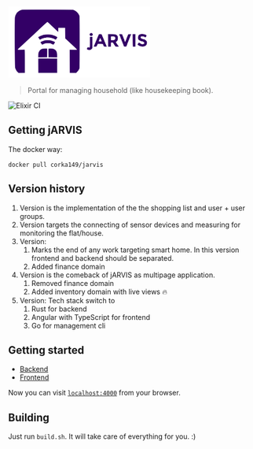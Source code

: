 ![jARVIS](https://raw.githubusercontent.com/corka149/jarvis/master/assets/static/images/logo_jarvis_small.png)

> Portal for managing household (like housekeeping book).

![Elixir CI](https://github.com/corka149/jarvis/workflows/Elixir%20CI/badge.svg)

## Getting jARVIS

The docker way:
```
docker pull corka149/jarvis
```

## Version history

1. Version is the implementation of the the shopping list and user + user groups.
2. Version targets the connecting of sensor devices and measuring for monitoring the flat/house.
3. Version: 
    1. Marks the end of any work targeting smart home. In this version frontend and backend should be separated.
    2. Added finance domain
4. Version is the comeback of jARVIS as multipage application.
    1. Removed finance domain
    2. Added inventory domain with live views 🔥
 5. Version: Tech stack switch to
    1. Rust for backend
    2. Angular with TypeScript for frontend
    3. Go for management cli

## Getting started

* [Backend](jarvis-backend/README.md)
* [Frontend](jarvis-fe/README.md)

Now you can visit [`localhost:4000`](http://localhost:4000) from your browser.

## Building

Just run `build.sh`. It will take care of everything for you. :)
